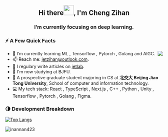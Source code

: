 <h2 align="center">Hi there<img src="https://cdn.jsdelivr.net/gh/dmego/images/img/Hi.gif" height="32" />, I'm Cheng Zihan </h2>
<h3 align="center">I’m currently focusing on deep learning.</h3>

### ⚡️ A Few Quick Facts

<img align="right" src="https://readme-stats-dmego.vercel.app/api?username=inannan423&show_icons=true&icon_color=1573B3&hide_title=true&text_color=718096&bg_color=00000000&hide_border=true"/>

<ul>
    <li> 🌱 I’m currently learning ML , Tensorflow , Pytorch , Golang and AIGC.</li>
    <li> 📫 Reach me: <a href="mailto:jetzihan@outlook.com">jetzihan@outlook.com</a>.</li>
    <li> 📝 I regulary write articles on <a href="https://www.jet-lab.site/">jetlab</a>.</li>
    <li> 🏫 I'm now studying at BJFU.</li>
    <li> 🚝 A prospective graduate student majoring in CS at <b>北交大 Beijing Jiao Tong University</b>, School of computer and information technology.</li>
    <li> 💻 My tech stack: React , TypeScript , Next.js , C++ , Python , Unity , Tensorflow , Pytorch , Golang , Figma.</li>
</ul>

### 🌗 Development Breakdown

 [![Top Langs](https://github-readme-stats.vercel.app/api/top-langs/?username=inannan423&layout=compact)](https://github.com/anuraghazra/github-readme-stats)

 <img src="https://komarev.com/ghpvc/?username=inannan423" alt="inannan423" />
